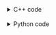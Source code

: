 <details><summary>C++ code</summary>

Runtime: `76 ms`, faster than `58.07%`.<br>
Memory Usage: `161 MB`, less than `5.09%`.<br>

![](https://github.com/archishmanghos/code-images/blob/master/Leetcode/1335.png)

</details>

<br>

<details><summary>Python code</summary>

Runtime: `1176 ms`, faster than `79.59%`.<br>
Memory Usage: `40.5 MB`, less than `5.06%`.<br>

![](https://github.com/archishmanghos/code-images/blob/master/Leetcode/1335-py.png)

</details>